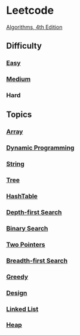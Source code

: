 # Leetcode

[Algorithms, 4th Edition](https://algs4.cs.princeton.edu/home/)

## Difficulty
### [Easy](./Easy.md)


### [Medium](./Medium.md)


### Hard

## Topics
### [Array](./Array.md)

### [Dynamic Programming](./DynamicProgramming.md)

### [String](./String.md)

### [Tree](./Tree.md)  

### [HashTable](./HashTable.md)

### [Depth-first Search](./DepthFirstSearch.md)

### [Binary Search](./BinarySearch.md)   

### [Two Pointers](./TwoPointers.md)

### [Breadth-first Search](./BreadthFirstSearch.md)   

### [Greedy](./Greedy.md)   


### [Design](./Design.md)

### [Linked List](./LinkedList.md)

### [Heap](./Heap.md)   

